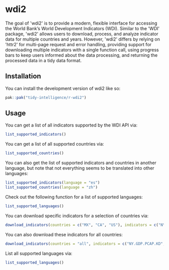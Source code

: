 # wdi2

The goal of 'wdi2' is to provide a modern, flexible interface for accessing the World Bank’s World Development Indicators (WDI). Similar to the 'WDI' package, 'wdi2' allows users to download, process, and analyze indicator data for multiple countries and years. However, 'wdi2' differs by relying on 'httr2' for multi-page request and error handling, providing support for downloading multiple indicators with a single function call, using progress bars to keep users informed about the data processing, and returning the processed data in a tidy data format.

## Installation

You can install the development version of wdi2 like so:

``` r
pak::pak("tidy-intelligence/r-wdi2")
```

## Usage

You can get a list of all indicators supported by the WDI API via:

```r
list_supported_indicators()
```

You can get a list of all supported countries via:

```r
list_supported_countries()
```

You can also get the list of supported indicators and countries in another language, but note that not everything seems to be translated into other languages:

```r
list_supported_indicators(language = "es")
list_supported_countries(language = "zh")
```

Check out the following function for a list of supported languages:

```r
list_supported_languages()
```

You can download specific indicators for a selection of countries via:

```r
download_indicators(countries = c("MX", "CA", "US"), indicators = c("NY.GDP.PCAP.KD", "SP.POP.TOTL"))
```

You can also download these indicators for all countries:

```r
download_indicators(countries = "all", indicators = c("NY.GDP.PCAP.KD", "SP.POP.TOTL"))
```

List all supported languages via:

```r
list_supported_languages()
```
